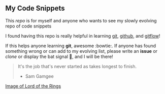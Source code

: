 ## My Code Snippets

This *repo* is for myself and anyone who wants to see my slowly evolving repo of code snippets

I found having this repo is really helpful in learning [git](https://git-scm.com/), [github](https://github.com/), and [gitflow](https://github.com/nvie/gitflow)!

If this helps anyone learning **git**, awesome :bowtie:.
If anyone has found something wrong or can add to my evolving list, please write an **issue** or *clone* or display the bat signal :mega:, and I will be there!

> It's the job that's never started as takes longest to finish. 
>  - Sam Gamgee

[Image of Lord of the Rings](https://www.google.com/search?q=lord+of+the+rings+images&safe=off&client=firefox-b-1-ab&source=lnms&tbm=isch&sa=X&ved=0ahUKEwiUrLfI0vfbAhXIwlQKHaWIBfsQ_AUICigB&biw=1280&bih=703#imgrc=cYWHiA5sYgSbZM:)


